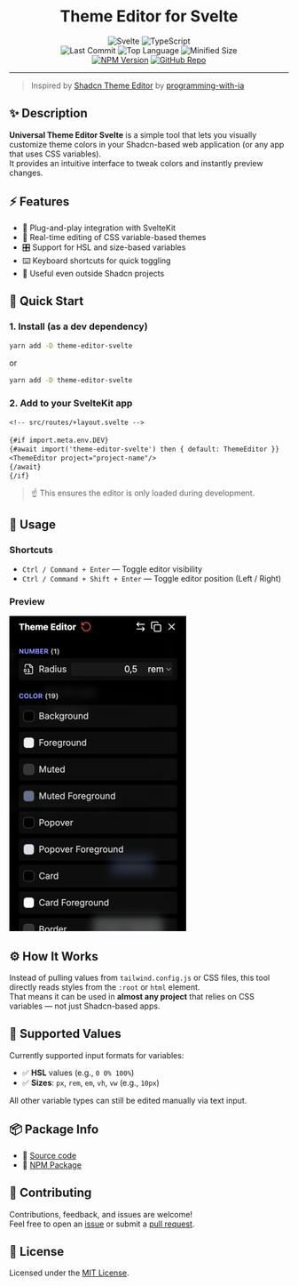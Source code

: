 <div align="center">

# Theme Editor for Svelte 

![Svelte](https://img.shields.io/badge/Svelte-4A4A55.svg?style&logo=Svelte&logoColor=orange)
![TypeScript](https://img.shields.io/badge/TypeScript-3178C6.svg?style&logo=TypeScript&logoColor=white)  
![Last Commit](https://img.shields.io/github/last-commit/naziks/theme-editor-svelte)
![Top Language](https://img.shields.io/github/languages/top/naziks/theme-editor-svelte)
![Minified Size](https://badgen.net/bundlephobia/min/theme-editor-svelte@latest)  
[![NPM Version](https://img.shields.io/npm/v/theme-editor-svelte?logo=npm&logoColor=red)](https://www.npmjs.com/package/theme-editor-svelte)
[![GitHub Repo](https://img.shields.io/badge/theme_editor_svelte-161b22?logo=github)](https://github.com/naziks/theme-editor-svelte)

</div>

---

> Inspired by [Shadcn Theme Editor](https://github.com/programming-with-ia/shadcn-theme-editor) by [programming-with-ia](https://github.com/programming-with-ia)

## ✨ Description

**Universal Theme Editor Svelte** is a simple tool that lets you visually customize theme colors in your Shadcn-based web application (or any app that uses CSS variables).  
It provides an intuitive interface to tweak colors and instantly preview changes.

## ⚡ Features

- 🧩 Plug-and-play integration with SvelteKit
- 🎨 Real-time editing of CSS variable-based themes
- 🎛️ Support for HSL and size-based variables
- ⌨️ Keyboard shortcuts for quick toggling
- 🧠 Useful even outside Shadcn projects

## 🚀 Quick Start

### 1. Install (as a dev dependency)

```bash
yarn add -D theme-editor-svelte
```
or
```bash
yarn add -D theme-editor-svelte
```

### 2. Add to your SvelteKit app

```sveltehtml
<!-- src/routes/+layout.svelte -->

{#if import.meta.env.DEV}
{#await import('theme-editor-svelte') then { default: ThemeEditor }}
<ThemeEditor project="project-name"/>
{/await}
{/if}
```

> ☝️ This ensures the editor is only loaded during development.

## 🧠 Usage

### Shortcuts

- `Ctrl / Command + Enter` — Toggle editor visibility
- `Ctrl / Command + Shift + Enter` — Toggle editor position (Left / Right)

### Preview

![Preview](https://github.com/naziks/theme-editor-svelte/blob/main/docs/images/preview.png?raw=true)

## ⚙️ How It Works

Instead of pulling values from `tailwind.config.js` or CSS files, this tool directly reads styles from the `:root` or `html` element.  
That means it can be used in **almost any project** that relies on CSS variables — not just Shadcn-based apps.

## 🧩 Supported Values

Currently supported input formats for variables:

- ✅ **HSL** values (e.g., `0 0% 100%`)
- ✅ **Sizes**: `px`, `rem`, `em`, `vh`, `vw` (e.g., `10px`)

All other variable types can still be edited manually via text input.

## 📦 Package Info

- 📁 [Source code](https://github.com/naziks/theme-editor-svelte)
- 📄 [NPM Package](https://www.npmjs.com/package/theme-editor-svelte)

## 🙌 Contributing

Contributions, feedback, and issues are welcome!  
Feel free to open an [issue](https://github.com/naziks/theme-editor-svelte/issues) or submit a [pull request](https://github.com/naziks/theme-editor-svelte/pulls).

## 📄 License

Licensed under the [MIT License](./LICENSE).
